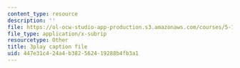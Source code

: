 ```yaml
---
content_type: resource
description: ''
file: https://ol-ocw-studio-app-production.s3.amazonaws.com/courses/5-111sc-principles-of-chemical-science-fall-2014/447e31c424a4b382562419288b4fb3a1_YEUyMX7kouw.srt
file_type: application/x-subrip
resourcetype: Other
title: 3play caption file
uid: 447e31c4-24a4-b382-5624-19288b4fb3a1
---
```

